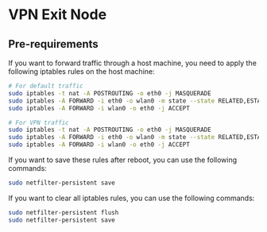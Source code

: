 # VPN Exit Node

## Pre-requirements
If you want to forward traffic through a host machine, you need to apply the following iptables rules on the host machine:
```bash
# For default traffic
sudo iptables -t nat -A POSTROUTING -o eth0 -j MASQUERADE  
sudo iptables -A FORWARD -i eth0 -o wlan0 -m state --state RELATED,ESTABLISHED -j ACCEPT
sudo iptables -A FORWARD -i wlan0 -o eth0 -j ACCEPT

# For VPN traffic
sudo iptables -t nat -A POSTROUTING -o eth0 -j MASQUERADE  
sudo iptables -A FORWARD -i eth0 -o wlan0 -m state --state RELATED,ESTABLISHED -j ACCEPT
sudo iptables -A FORWARD -i wlan0 -o eth0 -j ACCEPT
```

If you want to save these rules after reboot, you can use the following commands:
```bash
sudo netfilter-persistent save
```

If you want to clear all iptables rules, you can use the following commands:
```bash
sudo netfilter-persistent flush
sudo netfilter-persistent save
```
